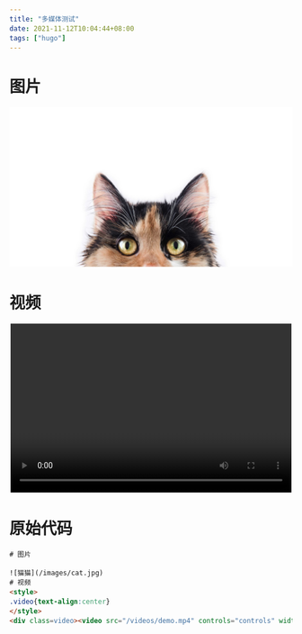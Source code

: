 ```yaml
---
title: "多媒体测试"
date: 2021-11-12T10:04:44+08:00
tags: ["hugo"]
---
```


# 图片

![猫猫](/images/cat.jpg)
# 视频
<style>
.video{text-align:center}
</style>
<div class=video><video src="/videos/demo.mp4" controls="controls" width="500" height="300"></video></div>

# 原始代码

```html
# 图片

![猫猫](/images/cat.jpg)
# 视频
<style>
.video{text-align:center}
</style>
<div class=video><video src="/videos/demo.mp4" controls="controls" width="500" height="300"></video></div>
```
